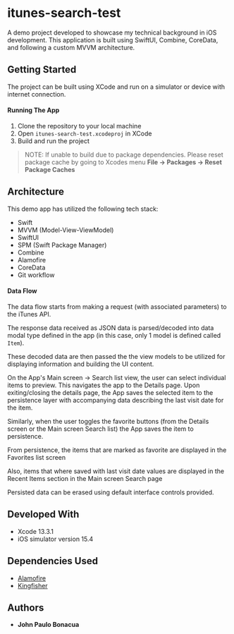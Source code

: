 # itunes-search-test

A demo project developed to showcase my technical background in iOS development. This application is built using SwiftUI, Combine, CoreData, and following a custom MVVM architecture.


## Getting Started

The project can be built using XCode and run on a simulator or device with internet connection.

#### Running The App
1. Clone the repository to your local machine
2. Open `itunes-search-test.xcodeproj` in XCode
3. Build and run the project
> NOTE: If unable to build due to package dependencies. Please reset package cache by going to Xcodes menu **File -> Packages -> Reset Package Caches**

## Architecture
This demo app has utilized the following tech stack:
- Swift
- MVVM (Model-View-ViewModel)
- SwiftUI
- SPM (Swift Package Manager)
- Combine
- Alamofire
- CoreData
- Git workflow

#### Data Flow
The data flow starts from making a request (with associated parameters) to the iTunes API.

The response data received as JSON data is parsed/decoded into data modal type defined in the app (in this case, only 1 model is defined called `Item`).

These decoded data are then passed the the view models to be utilized for displaying information and building the UI content.

On the App's Main screen -> Search list view, the user can select individual items to preview. This navigates the app to the Details page. Upon exiting/closing the details page, the App saves the selected item to the persistence layer with accompanying data describing the last visit date for the item.

Similarly, when the user toggles the favorite buttons (from the Details screen or the Main screen Search list) the App saves the item to persistence.

From persistence, the items that are marked as favorite are displayed in the Favorites list screen

Also, items that where saved with last visit date values are displayed in the Recent Items section in the Main screen Search page

Persisted data can be erased using default interface controls provided.


## Developed With

- Xcode 13.3.1
- iOS simulator version 15.4

## Dependencies Used

- [Alamofire](https://github.com/Alamofire/Alamofire)
- [Kingfisher](https://github.com/onevcat/Kingfisher)


## Authors

- **John Paulo Bonacua**
